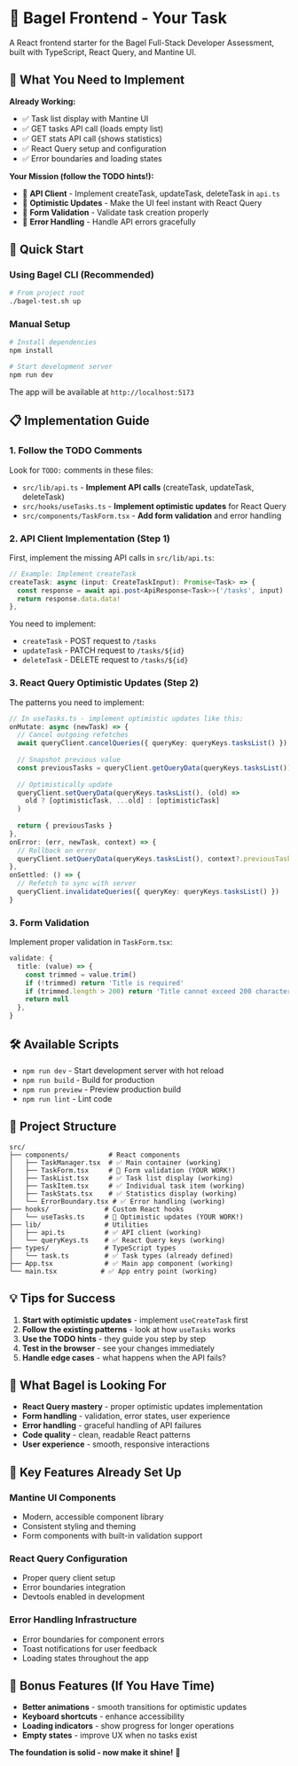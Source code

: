 # 🥯 Bagel Frontend - Your Task

A React frontend starter for the Bagel Full-Stack Developer Assessment, built with TypeScript, React Query, and Mantine UI.

## 🎯 What You Need to Implement

**Already Working:**
- ✅ Task list display with Mantine UI
- ✅ GET tasks API call (loads empty list)
- ✅ GET stats API call (shows statistics)
- ✅ React Query setup and configuration
- ✅ Error boundaries and loading states

**Your Mission (follow the TODO hints!):**
- 🔨 **API Client** - Implement createTask, updateTask, deleteTask in `api.ts`
- 🔨 **Optimistic Updates** - Make the UI feel instant with React Query
- 🔨 **Form Validation** - Validate task creation properly  
- 🔨 **Error Handling** - Handle API errors gracefully

## 🚀 Quick Start

### Using Bagel CLI (Recommended)
```bash
# From project root
./bagel-test.sh up
```

### Manual Setup
```bash
# Install dependencies
npm install

# Start development server
npm run dev
```

The app will be available at `http://localhost:5173`

## 📋 Implementation Guide

### 1. Follow the TODO Comments
Look for `TODO:` comments in these files:
- `src/lib/api.ts` - **Implement API calls** (createTask, updateTask, deleteTask)
- `src/hooks/useTasks.ts` - **Implement optimistic updates** for React Query
- `src/components/TaskForm.tsx` - **Add form validation** and error handling

### 2. API Client Implementation (Step 1)
First, implement the missing API calls in `src/lib/api.ts`:

```typescript
// Example: Implement createTask
createTask: async (input: CreateTaskInput): Promise<Task> => {
  const response = await api.post<ApiResponse<Task>>('/tasks', input)
  return response.data.data!
},
```

You need to implement:
- `createTask` - POST request to `/tasks`
- `updateTask` - PATCH request to `/tasks/${id}`  
- `deleteTask` - DELETE request to `/tasks/${id}`

### 3. React Query Optimistic Updates (Step 2)
The patterns you need to implement:

```typescript
// In useTasks.ts - implement optimistic updates like this:
onMutate: async (newTask) => {
  // Cancel outgoing refetches
  await queryClient.cancelQueries({ queryKey: queryKeys.tasksList() })
  
  // Snapshot previous value
  const previousTasks = queryClient.getQueryData(queryKeys.tasksList())
  
  // Optimistically update
  queryClient.setQueryData(queryKeys.tasksList(), (old) => 
    old ? [optimisticTask, ...old] : [optimisticTask]
  )
  
  return { previousTasks }
},
onError: (err, newTask, context) => {
  // Rollback on error
  queryClient.setQueryData(queryKeys.tasksList(), context?.previousTasks)
},
onSettled: () => {
  // Refetch to sync with server
  queryClient.invalidateQueries({ queryKey: queryKeys.tasksList() })
}
```

### 3. Form Validation
Implement proper validation in `TaskForm.tsx`:

```typescript
validate: {
  title: (value) => {
    const trimmed = value.trim()
    if (!trimmed) return 'Title is required'
    if (trimmed.length > 200) return 'Title cannot exceed 200 characters'
    return null
  },
}
```

## 🛠️ Available Scripts

- `npm run dev` - Start development server with hot reload
- `npm run build` - Build for production
- `npm run preview` - Preview production build
- `npm run lint` - Lint code

## 📁 Project Structure

```
src/
├── components/          # React components
│   ├── TaskManager.tsx  # ✅ Main container (working)
│   ├── TaskForm.tsx     # 🔨 Form validation (YOUR WORK!)
│   ├── TaskList.tsx     # ✅ Task list display (working)
│   ├── TaskItem.tsx     # ✅ Individual task item (working)
│   ├── TaskStats.tsx    # ✅ Statistics display (working)
│   └── ErrorBoundary.tsx # ✅ Error handling (working)
├── hooks/              # Custom React hooks
│   └── useTasks.ts     # 🔨 Optimistic updates (YOUR WORK!)
├── lib/                # Utilities
│   ├── api.ts          # ✅ API client (working)
│   └── queryKeys.ts    # ✅ React Query keys (working)
├── types/              # TypeScript types
│   └── task.ts         # ✅ Task types (already defined)
├── App.tsx             # ✅ Main app component (working)
└── main.tsx           # ✅ App entry point (working)
```

## 💡 Tips for Success

1. **Start with optimistic updates** - implement `useCreateTask` first
2. **Follow the existing patterns** - look at how `useTasks` works
3. **Use the TODO hints** - they guide you step by step
4. **Test in the browser** - see your changes immediately
5. **Handle edge cases** - what happens when the API fails?

## 🎯 What Bagel is Looking For

- **React Query mastery** - proper optimistic updates implementation
- **Form handling** - validation, error states, user experience
- **Error handling** - graceful handling of API failures
- **Code quality** - clean, readable React patterns
- **User experience** - smooth, responsive interactions

## 🔧 Key Features Already Set Up

### Mantine UI Components
- Modern, accessible component library
- Consistent styling and theming
- Form components with built-in validation support

### React Query Configuration
- Proper query client setup
- Error boundaries integration
- Devtools enabled in development

### Error Handling Infrastructure
- Error boundaries for component errors
- Toast notifications for user feedback
- Loading states throughout the app

## 🌟 Bonus Features (If You Have Time)

- **Better animations** - smooth transitions for optimistic updates
- **Keyboard shortcuts** - enhance accessibility
- **Loading indicators** - show progress for longer operations
- **Empty states** - improve UX when no tasks exist

**The foundation is solid - now make it shine!** 🚀